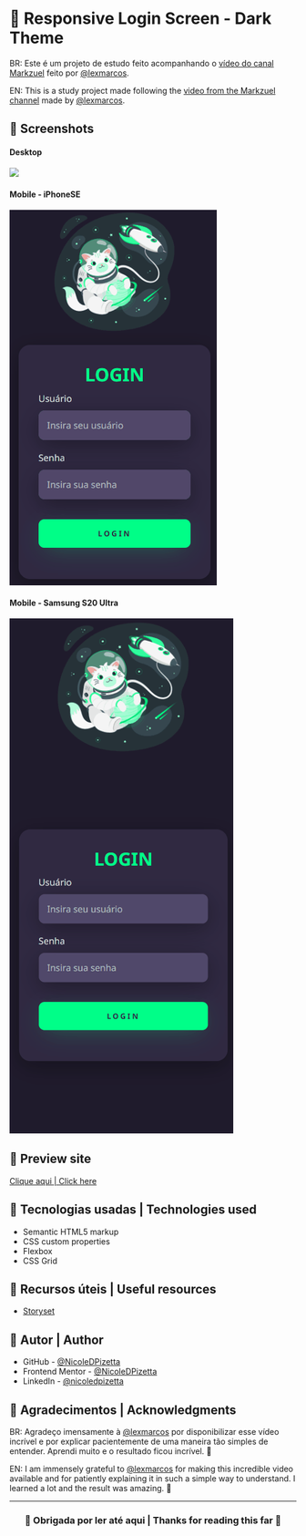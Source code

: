 # 🧶  Responsive Login Screen - Dark Theme

BR: Este é um projeto de estudo feito acompanhando o [vídeo do canal Markzuel](https://youtu.be/69-WfrVBli8) feito por [@lexmarcos](https://github.com/lexmarcos).

EN: This is a study project made following the [video from the Markzuel channel](https://youtu.be/69-WfrVBli8) made by [@lexmarcos](https://github.com/lexmarcos).

## 🧶 Screenshots
#### Desktop 
![](./assets/desktop-preview.gif) 

#### Mobile - iPhoneSE
![](./assets/iPhoneSE-preview.gif) 

#### Mobile - Samsung S20 Ultra
![](./assets/SamsungS20Ultra-preview.gif)

## 🧶 Preview site
[Clique aqui | Click here](https://nicoledpizetta.github.io/LoginScreen-DarkTheme/)

## 🧶 Tecnologias usadas | Technologies used
- Semantic HTML5 markup
- CSS custom properties
- Flexbox
- CSS Grid

## 🧶 Recursos úteis | Useful resources
- [Storyset](https://storyset.com/)


## 🧶 Autor | Author
- GitHub - [@NicoleDPizetta](https://github.com/NicoleDPizetta)
- Frontend Mentor - [@NicoleDPizetta](https://www.frontendmentor.io/profile/NicoleDPizetta)
- LinkedIn - [@nicoledpizetta](https://www.linkedin.com/in/nicoledpizetta/)

## 🧶 Agradecimentos | Acknowledgments
BR: Agradeço imensamente à [@lexmarcos](https://github.com/lexmarcos) por disponibilizar esse vídeo incrível e por explicar pacientemente de uma maneira tão simples de entender. Aprendi muito e o resultado ficou incrível. 🥰

EN: I am immensely grateful to [@lexmarcos](https://github.com/lexmarcos) for making this incredible video available and for patiently explaining it in such a simple way to understand. I learned a lot and the result was amazing. 🥰


---------------


### <p align="center">💖 Obrigada por ler até aqui | Thanks for reading this far 💖</p> 